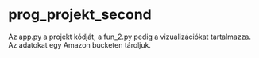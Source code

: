 # prog_projekt_second

Az app.py a projekt kódját, a fun_2.py pedig a vizualizációkat tartalmazza.
Az adatokat egy Amazon bucketen tároljuk.
